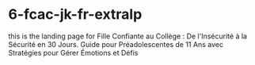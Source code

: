 # 6-fcac-jk-fr-extralp
this is the landing page for Fille Confiante au Collège : De l'Insécurité à la Sécurité en 30 Jours. Guide pour Préadolescentes de 11 Ans avec Stratégies pour Gérer Émotions et Défis
